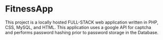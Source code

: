 # FitnessApp
This project is a locally hosted FULL-STACK web application written in PHP, CSS, MySQL, and HTML. This application uses a google API for captcha and performs password hashing prior to password storage in the Database.
